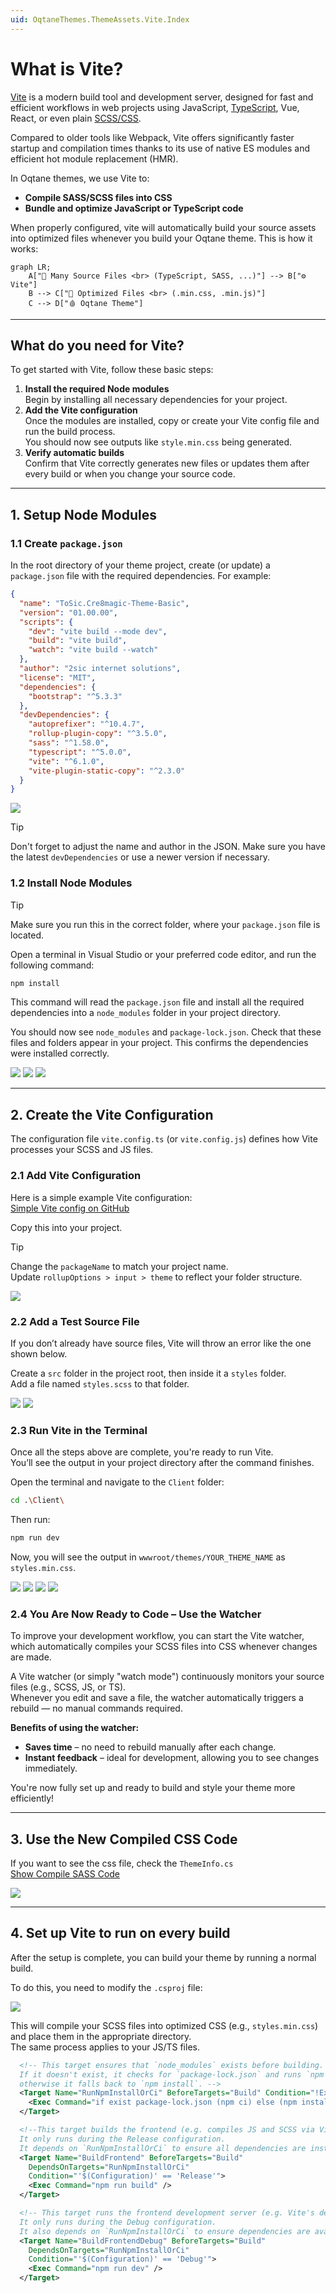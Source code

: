 ```yaml
---
uid: OqtaneThemes.ThemeAssets.Vite.Index
---
```


# What is Vite?

[Vite](https://vitejs.dev) is a modern build tool and development server, designed for
fast and efficient workflows in web projects using JavaScript, [TypeScript](xref:OqtaneThemes.ThemeAssets.TypeScript.Index), Vue, React,
or even plain [SCSS/CSS](xref:OqtaneThemes.ThemeAssets.Styles.Index).

Compared to older tools like Webpack, Vite offers significantly faster startup and compilation times
thanks to its use of native ES modules and efficient hot module replacement (HMR).

In Oqtane themes, we use Vite to:

- **Compile SASS/SCSS files into CSS**
- **Bundle and optimize JavaScript or TypeScript code**

When properly configured, vite will automatically build your source assets into optimized files
whenever you build your Oqtane theme.
This is how it works:

```mermaid
graph LR;
    A["📄 Many Source Files <br> (TypeScript, SASS, ...)"] --> B["⚙️ Vite"]
    B --> C["🎁 Optimized Files <br> (.min.css, .min.js)"]
    C --> D["🩸 Oqtane Theme"]
```

---

## What do you need for Vite?

To get started with Vite, follow these basic steps:

1. **Install the required Node modules**  
   Begin by installing all necessary dependencies for your project.
2. **Add the Vite configuration**  
   Once the modules are installed, copy or create your Vite config file and run the build process.  
   You should now see outputs like `style.min.css` being generated.
3. **Verify automatic builds**  
   Confirm that Vite correctly generates new files or updates them after every build or when you change your source code.

---

## 1. Setup Node Modules

### 1.1 Create `package.json`

In the root directory of your theme project, create (or update) a `package.json` file with the required dependencies. For example:

```json
{
  "name": "ToSic.Cre8magic-Theme-Basic",
  "version": "01.00.00",
  "scripts": {
    "dev": "vite build --mode dev",
    "build": "vite build",
    "watch": "vite build --watch"
  },
  "author": "2sic internet solutions",
  "license": "MIT",
  "dependencies": {
    "bootstrap": "^5.3.3"
  },
  "devDependencies": {
    "autoprefixer": "^10.4.7",
    "rollup-plugin-copy": "^3.5.0",
    "sass": "^1.58.0",
    "typescript": "^5.0.0",
    "vite": "^6.1.0",
    "vite-plugin-static-copy": "^2.3.0"
  }
}
```

<div gallery="gallery02">
  <img src="./assets/theme_assets_npm_1.webp" data-caption="Copy Package Json">
</div>

> [!TIP]
> Don't forget to adjust the name and author in the JSON.
> Make sure you have the latest `devDependencies` or use a newer version  if necessary.

### 1.2 Install Node Modules

> [!TIP]
> Make sure you run this in the correct folder, where your `package.json` file is located.

Open a terminal in Visual Studio or your preferred code editor, and run the following command:

```bash
npm install
```

This command will read the `package.json` file and install all the required dependencies into a `node_modules` folder in your project directory.

You should now see `node_modules` and `package-lock.json`.
Check that these files and folders appear in your project. This confirms the dependencies were installed correctly.
<div gallery="gallery03">
  <img src="./assets/theme_assets_npm_2.webp" data-caption="Open Terminal in VS">
  <img src="./assets/theme_assets_npm_3.webp" data-caption="Change cd </br> Npm Install Package">
  <img src="./assets/theme_assets_npm_4.webp" data-caption="Check Node and lock.json">
</div>

---

## 2. Create the Vite Configuration

The configuration file `vite.config.ts` (or `vite.config.js`) defines how Vite processes your SCSS and JS files.

### 2.1 Add Vite Configuration

Here is a simple example Vite configuration:  
[Simple Vite config on GitHub](https://github.com/cre8magic/oqtane-theme-basic/blob/main/Client/vite.config.js)

Copy this into your project.

> [!TIP]  
> Change the `packageName` to match your project name.  
> Update `rollupOptions > input > theme` to reflect your folder structure.

<div gallery="gallery04">
   <img src="./assets/theme_assets_vite_1.webp" data-caption="Copy Vite config into your project">
</div>

### 2.2 Add a Test Source File

If you don’t already have source files, Vite will throw an error like the one shown below.

Create a `src` folder in the project root, then inside it a `styles` folder.  
Add a file named `styles.scss` to that folder.

<div gallery="gallery05">
  <img src="./assets/theme_assets_vite_2.webp" data-caption="Error if styles.scss is missing">
  <img src="./assets/theme_assets_vite_3.webp" data-caption="Correct src folder structure">
</div>

### 2.3 Run Vite in the Terminal

Once all the steps above are complete, you're ready to run Vite.  
You’ll see the output in your project directory after the command finishes.

Open the terminal and navigate to the `Client` folder:

```bash
cd .\Client\
```

Then run:

```bash
npm run dev
```

Now, you will see the output in `wwwroot/themes/YOUR_THEME_NAME` as `styles.min.css`.

<div gallery="gallery06">
  <img src="./assets/theme_assets_vite_4.webp" data-caption="Open Terminal in VS">
  <img src="./assets/theme_assets_vite_5.webp" data-caption="Navigate to the correct folder">
  <img src="./assets/theme_assets_vite_6.webp" data-caption="Run npm run dev">
  <img src="./assets/theme_assets_vite_7.webp" data-caption="View the generated CSS">
</div>

### 2.4 You Are Now Ready to Code – Use the Watcher

To improve your development workflow, you can start the Vite watcher, which automatically compiles your SCSS files into CSS whenever changes are made.

A Vite watcher (or simply "watch mode") continuously monitors your source files (e.g., SCSS, JS, or TS).  
Whenever you edit and save a file, the watcher automatically triggers a rebuild — no manual commands required.

**Benefits of using the watcher:**

- **Saves time** – no need to rebuild manually after each change.  
- **Instant feedback** – ideal for development, allowing you to see changes immediately.

You're now fully set up and ready to build and style your theme more efficiently!

---

## 3. Use the New Compiled CSS Code

If you want to see the css file, check the `ThemeInfo.cs`  
[Show Compile SASS Code](xref:OqtaneThemes.ThemeAssets.Styles.Index)

<div gallery="gallery07">
  <img src="./assets/theme_assets_vite_8.webp" data-caption="ThemeInfo.cs">
</div>

---

## 4. Set up Vite to run on every build

After the setup is complete, you can build your theme by running a normal build.

To do this, you need to modify the `.csproj` file:

<div gallery="gallery08">
  <img src="./assets/theme_assets_vite_9.webp" data-caption="VS Project .csproj File Location">
</div>

This will compile your SCSS files into optimized CSS (e.g., `styles.min.css`) and place them in the appropriate directory.  
The same process applies to your JS/TS files.

```xml
  <!-- This target ensures that `node_modules` exists before building.
  If it doesn't exist, it checks for `package-lock.json` and runs `npm ci` (clean install),
  otherwise it falls back to `npm install`. -->
  <Target Name="RunNpmInstallOrCi" BeforeTargets="Build" Condition="!Exists('node_modules')">
    <Exec Command="if exist package-lock.json (npm ci) else (npm install)" />
  </Target>

  <!--This target builds the frontend (e.g. compiles JS and SCSS via Vite) using `npm run build`.
  It only runs during the Release configuration.
  It depends on `RunNpmInstallOrCi` to ensure all dependencies are installed first.-->
  <Target Name="BuildFrontend" BeforeTargets="Build"
    DependsOnTargets="RunNpmInstallOrCi"
    Condition="'$(Configuration)' == 'Release'">
    <Exec Command="npm run build" />
  </Target>

  <!-- This target runs the frontend development server (e.g. Vite's dev mode) using `npm run dev`.
  It only runs during the Debug configuration.
  It also depends on `RunNpmInstallOrCi` to ensure dependencies are available -->
  <Target Name="BuildFrontendDebug" BeforeTargets="Build"
    DependsOnTargets="RunNpmInstallOrCi"
    Condition="'$(Configuration)' == 'Debug'">
    <Exec Command="npm run dev" />
  </Target>
```

